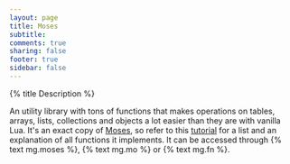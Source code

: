 ```yaml
---
layout: page
title: Moses 
subtitle:
comments: true
sharing: false
footer: true
sidebar: false 
---
```


{% title Description %}

An utility library with tons of functions that makes operations on tables, arrays, lists, collections and objects
a lot easier than they are with vanilla Lua. It's an exact copy of [Moses](http://github.com/Yonaba/Moses), so refer to this 
[tutorial](https://github.com/Yonaba/Moses/blob/master/doc/tutorial.md) for a list and an explanation of all functions
it implements. It can be accessed through {% text mg.moses %}, {% text mg.mo %} or {% text mg.fn %}.
